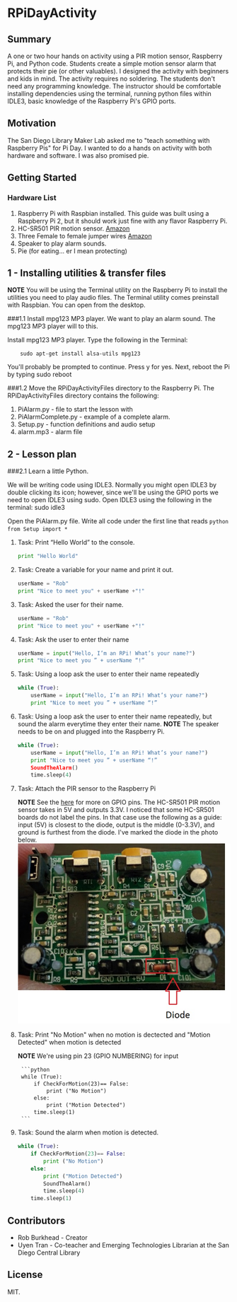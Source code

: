 # RPiDayActivity

## Summary
A one or two hour hands on activity using a PIR motion sensor, Raspberry Pi, and Python code. Students create a simple motion sensor alarm that protects their pie (or other valuables). I designed the activity with beginners and kids in mind. The activity requires no soldering. The students don't need any programming knowledge. The instructor should be comfortable installing dependencies using the terminal, running python files within IDLE3, basic knowledge of the Raspberry Pi's GPIO ports. 

## Motivation

The San Diego Library Maker Lab asked me to "teach something with Raspberry Pis" for Pi Day. I wanted to do a hands on activity with both hardware and software. I was also promised pie.

## Getting Started


### Hardware List

1. Raspberry Pi with Raspbian installed. This guide was built using a Raspberry Pi 2, but it should work just fine with any flavor Raspberry Pi. 
1. HC-SR501 PIR motion sensor. [Amazon](http://www.amazon.com/s/ref=sr_nr_p_85_0?fst=as%3Aoff&rh=i%3Aaps%2Ck%3AHC-SR501%2Cp_85%3A2470955011&keywords=HC-SR501&ie=UTF8&qid=1458703999&rnid=2470954011)
1. Three Female to female jumper wires [Amazon](http://www.amazon.com/s/ref=nb_sb_noss_2?url=search-alias%3Daps&field-keywords=female+to+female+jumper)
1. Speaker to play alarm sounds. 
1. Pie (for eating... er I mean protecting)

## 1 - Installing utilities & transfer files 
**NOTE** You will be using the Terminal utility on the Raspberry Pi to install the utilities you need to play audio files. The Terminal utility comes preinstall with Raspbian. You can open from the desktop. 

###1.1 Install mpg123 MP3 player. 
We want to play an alarm sound. The mpg123 MP3 player will to this. 

Install mpg123 MP3 player. Type the following in the Terminal: 

		sudo apt-get install alsa-utils mpg123

You'll probably be prompted to continue. Press y for yes.
Next, reboot the Pi by typing sudo reboot

###1.2 Move the RPiDayActivityFiles directory to the Raspberry Pi. 
The RPiDayActivityFiles directory contains the following: 
1. PiAlarm.py - file to start the lesson with
1. PiAlarmComplete.py - example of a complete alarm.
1. Setup.py - function definitions and audio setup 
1. alarm.mp3 - alarm file 

## 2 - Lesson plan 


###2.1 Learn a little Python.

We will be writing code using IDLE3. Normally you might open IDLE3 by double clicking its icon; however, since we'll be using the GPIO ports we need to open IDLE3 using sudo. 
Open IDLE3 using the following in the terminal: 
		sudo idle3 

Open the PiAlarm.py file. 
Write all code under the first line that reads 
	```python
	from Setup import *
	```

1. Task: Print “Hello World” to the console.

	```python
	print "Hello World" 
	```

2. Task: Create a variable for your name and print it out.

	```python
	userName = "Rob"
	print "Nice to meet you" + userName +"!" 
	```

3. Task: Asked the user for their name. 
	
	```python
	userName = "Rob"
	print "Nice to meet you" + userName +"!" 
	```
4. Task: Ask the user to enter their name
	
	```python
	userName = input("Hello, I’m an RPi! What’s your name?")
	print "Nice to meet you ” + userName “!”
	```
5. Task: Using a loop ask the user to enter their name repeatedly 
	
	```python
	while (True):
		userName = input("Hello, I’m an RPi! What’s your name?")
		print "Nice to meet you ” + userName “!”
	```
6. Task: Using a loop ask the user to enter their name repeatedly, but sound the alarm everytime they enter their name. 
**NOTE** The speaker needs to be on and plugged into the Raspberry Pi. 
	
	```python
	while (True):
		userName = input("Hello, I’m an RPi! What’s your name?")
		print "Nice to meet you ” + userName “!”
		SoundTheAlarm()
		time.sleep(4)
	```

7. Task: Attach the PIR sensor to the Raspberry Pi

	**NOTE** See the [here](https://www.raspberrypi.org/documentation/usage/gpio/) for more on GPIO pins. The HC-SR501 PIR motion sensor takes in 5V and outputs 3.3V. I noticed that some HC-SR501 boards do not label the pins. In that case use the following as a guide: input (5V) is closest to the diode, output is the middle (0-3.3V), and ground is furthest from the diode. I've marked the diode in the photo below. 
	![](pirPins.jpg)


8. Task: Print "No Motion" when no motion is dectected and "Motion Detected" when motion is detected 

	**NOTE** We're using pin 23 (GPIO NUMBERING) for input
		
		```python
		while (True):
		    if CheckForMotion(23)== False:
		        print ("No Motion")
		    else:
		        print ("Motion Detected")
		    time.sleep(1)
		```

9. Task: Sound the alarm when motion is detected. 

	```python
	while (True):
	    if CheckForMotion(23)== False:
	        print ("No Motion")
	    else:
	        print ("Motion Detected")
	        SoundTheAlarm()
	        time.sleep(4)
	    time.sleep(1)
	```

## Contributors

+ Rob Burkhead - Creator 
+ Uyen Tran - Co-teacher and Emerging Technologies Librarian at the San Diego Central Library

## License

MIT. 




